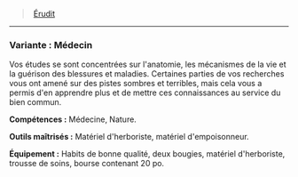 ﻿---
!SubBackgroundItem
Abilities: Médecine, Nature.
MasteredTools: Matériel d'herboriste, matériel d'empoisonneur.
Equipment: Habits de bonne qualité, deux bougies, matériel d'herboriste, trousse de soins, bourse contenant 20 po.
Id: background_erudit_hd.md#variante--médecin
ParentLink: background_erudit_hd.md#Érudit
Name: 'Variante : Médecin'
ParentName: Érudit
NameLevel: 3
Attributes:
  Name: 'Variante : Médecin'
  Markdown: >+
    ### <!--Name-->Variante : Médecin<!--/Name-->


    Vos études se sont concentrées sur l'anatomie, les mécanismes de la vie et la guérison des blessures et maladies. Certaines parties de vos recherches vous ont amené sur des pistes sombres et terribles, mais cela vous a permis d'en apprendre plus et de mettre ces connaissances au service du bien commun.


    **Compétences :** <!--Abilities-->Médecine, Nature.<!--/Abilities-->


    **Outils maîtrisés :** <!--MasteredTools-->Matériel d'herboriste, matériel d'empoisonneur.<!--/MasteredTools-->


    **Équipement :** <!--Equipment-->Habits de bonne qualité, deux bougies, matériel d'herboriste, trousse de soins, bourse contenant 20 po.<!--/Equipment-->

  Description: >+
    Vos études se sont concentrées sur l'anatomie, les mécanismes de la vie et la guérison des blessures et maladies. Certaines parties de vos recherches vous ont amené sur des pistes sombres et terribles, mais cela vous a permis d'en apprendre plus et de mettre ces connaissances au service du bien commun.

  Abilities: Médecine, Nature.
  MasteredTools: Matériel d'herboriste, matériel d'empoisonneur.
  Equipment: Habits de bonne qualité, deux bougies, matériel d'herboriste, trousse de soins, bourse contenant 20 po.
AttributesDictionary: >+
  Name: 'Variante : Médecin'

  Markdown: >+

    ### <!--Name-->Variante : Médecin<!--/Name-->





    Vos études se sont concentrées sur l'anatomie, les mécanismes de la vie et la guérison des blessures et maladies. Certaines parties de vos recherches vous ont amené sur des pistes sombres et terribles, mais cela vous a permis d'en apprendre plus et de mettre ces connaissances au service du bien commun.





    **Compétences :** <!--Abilities-->Médecine, Nature.<!--/Abilities-->





    **Outils maîtrisés :** <!--MasteredTools-->Matériel d'herboriste, matériel d'empoisonneur.<!--/MasteredTools-->





    **Équipement :** <!--Equipment-->Habits de bonne qualité, deux bougies, matériel d'herboriste, trousse de soins, bourse contenant 20 po.<!--/Equipment-->



  Description: >+

    Vos études se sont concentrées sur l'anatomie, les mécanismes de la vie et la guérison des blessures et maladies. Certaines parties de vos recherches vous ont amené sur des pistes sombres et terribles, mais cela vous a permis d'en apprendre plus et de mettre ces connaissances au service du bien commun.



  Abilities: Médecine, Nature.

  MasteredTools: Matériel d'herboriste, matériel d'empoisonneur.

  Equipment: Habits de bonne qualité, deux bougies, matériel d'herboriste, trousse de soins, bourse contenant 20 po.

Description: >+
  Vos études se sont concentrées sur l'anatomie, les mécanismes de la vie et la guérison des blessures et maladies. Certaines parties de vos recherches vous ont amené sur des pistes sombres et terribles, mais cela vous a permis d'en apprendre plus et de mettre ces connaissances au service du bien commun.

---
> [Érudit](hd_background_erudit.md)

---

### Variante : Médecin

Vos études se sont concentrées sur l'anatomie, les mécanismes de la vie et la guérison des blessures et maladies. Certaines parties de vos recherches vous ont amené sur des pistes sombres et terribles, mais cela vous a permis d'en apprendre plus et de mettre ces connaissances au service du bien commun.

**Compétences :** Médecine, Nature.

**Outils maîtrisés :** Matériel d'herboriste, matériel d'empoisonneur.

**Équipement :** Habits de bonne qualité, deux bougies, matériel d'herboriste, trousse de soins, bourse contenant 20 po.

